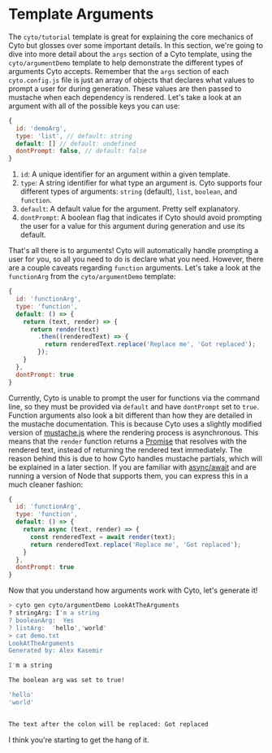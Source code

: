 # Template Arguments

The `cyto/tutorial` template is great for explaining the core mechanics of Cyto but glosses over some important details. In this section, we're going to dive into more detail about the `args` section of a Cyto template, using the `cyto/argumentDemo` template to help demonstrate the different types of arguments Cyto accepts. Remember that the `args` section of each `cyto.config.js` file is just an array of objects that declares what values to prompt a user for during generation. These values are then passed to mustache when each dependency is rendered. Let's take a look at an argument with all of the possible keys you can use:

```js
{
  id: 'demoArg',
  type: 'list', // default: string
  default: [] // default: undefined
  dontPrompt: false, // default: false
}
```

1. `id`: A unique identifier for an argument within a given template.
2. `type`: A string identifier for what type an argument is. Cyto supports four different types of arguments: `string` (default), `list`, `boolean`, and `function`.
3. `default`: A default value for the argument. Pretty self explanatory.
4. `dontPrompt`: A boolean flag that indicates if Cyto should avoid prompting the user for a value for this argument during generation and use its default.

That's all there is to arguments! Cyto will automatically handle prompting a user for you, so all you need to do is declare what you need. However, there are a couple caveats regarding `function` arguments. Let's take a look at the `functionArg` from the `cyto/argumentDemo` template:

```js
{
  id: 'functionArg',
  type: 'function',
  default: () => {
    return (text, render) => {
      return render(text)
        .then((renderedText) => {
          return renderedText.replace('Replace me', 'Got replaced');
        });
    }
  },
  dontPrompt: true
}
```

Currently, Cyto is unable to prompt the user for functions via the command line, so they must be provided via `default` and have `dontPrompt` set to `true`. Function arguments also look a bit different than how they are detailed in the mustache documentation. This is because Cyto uses a slightly modified version of [mustache.js](https://github.com/janl/mustache.js/) where the rendering process is asynchronous. This means that the `render` function returns a [Promise](https://developer.mozilla.org/en-US/docs/Web/JavaScript/Reference/Global_Objects/Promise) that resolves with the rendered text, instead of returning the rendered text immediately. The reason behind this is due to how Cyto handles mustache partials, which will be explained in a later section. If you are familiar with [async/await](https://developer.mozilla.org/en-US/docs/Web/JavaScript/Reference/Statements/async_function) and are running a version of Node that supports them, you can express this in a much cleaner fashion:

```js
{
  id: 'functionArg',
  type: 'function',
  default: () => {
    return async (text, render) => {
      const renderedText = await render(text);
      return renderedText.replace('Replace me', 'Got replaced');
    }
  },
  dontPrompt: true
}
```

Now that you understand how arguments work with Cyto, let's generate it!

```bash
> cyto gen cyto/argumentDemo LookAtTheArguments
? stringArg: I'm a string
? booleanArg:  Yes
? listArg:  'hello','world'
> cat demo.txt
LookAtTheArguments
Generated by: Alex Kasemir

I'm a string

The boolean arg was set to true!

'hello'
'world'


The text after the colon will be replaced: Got replaced
```

I think you're starting to get the hang of it.


